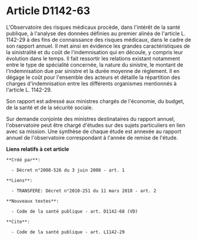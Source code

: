 # Article D1142-63

L'Observatoire des risques médicaux procède, dans l'intérêt de la santé publique, à l'analyse des données définies au premier
alinéa de l'article L. 1142-29 à des fins de connaissance des risques médicaux, dans le cadre de son rapport annuel. Il met
ainsi en évidence les grandes caractéristiques de la sinistralité et du coût de l'indemnisation qui en découle, y compris
leur évolution dans le temps. Il fait ressortir les relations existant notamment entre le type de spécialité concernée, la
nature du sinistre, le montant de l'indemnisation due par sinistre et la durée moyenne de règlement. Il en dégage le coût
pour l'ensemble des acteurs et détaille la répartition des charges d'indemnisation entre les différents organismes mentionnés
à l'article L. 1142-29. 

Son rapport est adressé aux ministres chargés de l'économie, du budget, de la santé et de la sécurité sociale. 

Sur demande conjointe des ministres destinataires du rapport annuel, l'observatoire peut être chargé d'études sur des sujets
particuliers en lien avec sa mission. Une synthèse de chaque étude est annexée au rapport annuel de l'observatoire
correspondant à l'année de remise de l'étude.

**Liens relatifs à cet article**

	**Créé par**:

	  - Décret n°2008-526 du 3 juin 2008 - art. 1

	**Liens**:

	  - TRANSFERE: Décret n°2010-251 du 11 mars 2010 - art. 2

	**Nouveaux textes**:

	  - Code de la santé publique - art. D1142-68 (VD)

	**Cite**:

	  - Code de la santé publique - art. L1142-29

